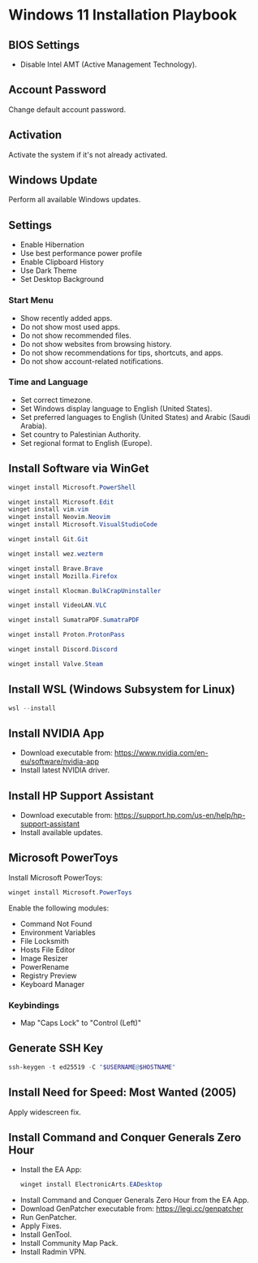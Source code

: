 # Windows 11 Installation Playbook

## BIOS Settings

- Disable Intel AMT (Active Management Technology).

## Account Password

Change default account password.

## Activation

Activate the system if it's not already activated.

## Windows Update

Perform all available Windows updates.

## Settings

- Enable Hibernation
- Use best performance power profile
- Enable Clipboard History
- Use Dark Theme
- Set Desktop Background

### Start Menu

- Show recently added apps.
- Do not show most used apps.
- Do not show recommended files.
- Do not show websites from browsing history.
- Do not show recommendations for tips, shortcuts, and apps.
- Do not show account-related notifications.

### Time and Language

- Set correct timezone.
- Set Windows display language to English (United States).
- Set preferred languages to English (United States) and Arabic (Saudi Arabia).
- Set country to Palestinian Authority.
- Set regional format to English (Europe).

## Install Software via WinGet

```powershell
winget install Microsoft.PowerShell

winget install Microsoft.Edit
winget install vim.vim
winget install Neovim.Neovim
winget install Microsoft.VisualStudioCode

winget install Git.Git

winget install wez.wezterm

winget install Brave.Brave
winget install Mozilla.Firefox

winget install Klocman.BulkCrapUninstaller

winget install VideoLAN.VLC

winget install SumatraPDF.SumatraPDF

winget install Proton.ProtonPass

winget install Discord.Discord

winget install Valve.Steam
```

## Install WSL (Windows Subsystem for Linux)

```powershell
wsl --install
```

## Install NVIDIA App

- Download executable from:
  https://www.nvidia.com/en-eu/software/nvidia-app
- Install latest NVIDIA driver.

## Install HP Support Assistant

- Download executable from:
  https://support.hp.com/us-en/help/hp-support-assistant
- Install available updates.

## Microsoft PowerToys

Install Microsoft PowerToys:

```powershell
winget install Microsoft.PowerToys
```

Enable the following modules:

- Command Not Found
- Environment Variables
- File Locksmith
- Hosts File Editor
- Image Resizer
- PowerRename
- Registry Preview
- Keyboard Manager

### Keybindings

- Map "Caps Lock" to "Control (Left)"

## Generate SSH Key

```powershell
ssh-keygen -t ed25519 -C "$USERNAME@$HOSTNAME"
```

## Install Need for Speed: Most Wanted (2005)

Apply widescreen fix.

## Install Command and Conquer Generals Zero Hour

- Install the EA App:
  ```powershell
  winget install ElectronicArts.EADesktop
  ```
- Install Command and Conquer Generals Zero Hour from the EA App.
- Download GenPatcher executable from:
  https://legi.cc/genpatcher
- Run GenPatcher.
- Apply Fixes.
- Install GenTool.
- Install Community Map Pack.
- Install Radmin VPN.
